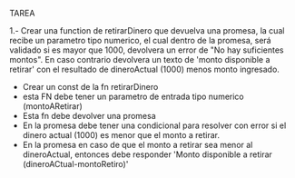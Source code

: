 TAREA

1.- Crear una function de retirarDinero que devuelva una promesa, la cual recibe un parametro tipo numerico, el cual dentro de la promesa, será validado si es mayor que 1000, devolvera un error de "No hay suficientes montos". En caso contrario devolvera un texto de 'monto disponible a retirar' con el resultado de dineroActual (1000) menos monto ingresado. 
  - Crear un const de la fn retirarDinero
  - esta FN debe tener un parametro de entrada tipo numerico (montoARetirar)
  - Esta fn debe devolver una promesa
  - En la promesa debe tener una condicional para resolver con error si el dinero actual (1000) es menor que el monto a retirar.
  - En la promesa en caso de que el monto a retirar sea menor al dineroActual, entonces debe responder 'Monto disponible a retirar (dineroACtual-montoRetiro)'

